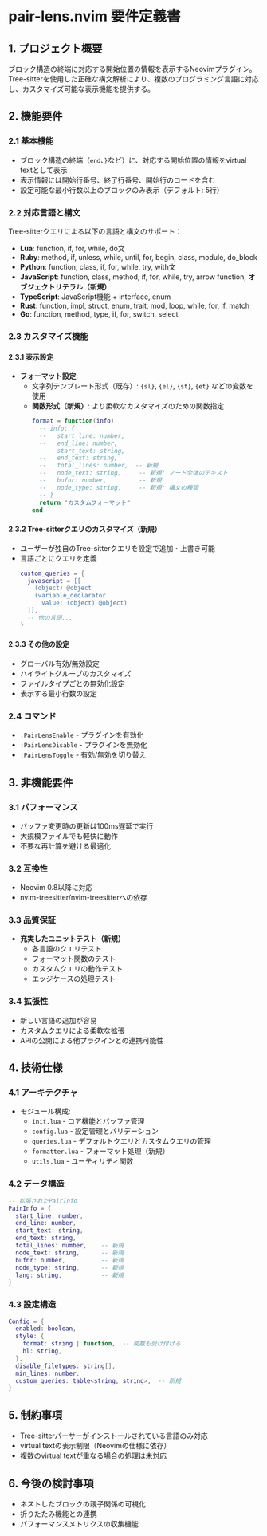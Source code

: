 # pair-lens.nvim 要件定義書

## 1. プロジェクト概要
ブロック構造の終端に対応する開始位置の情報を表示するNeovimプラグイン。Tree-sitterを使用した正確な構文解析により、複数のプログラミング言語に対応し、カスタマイズ可能な表示機能を提供する。

## 2. 機能要件

### 2.1 基本機能
- ブロック構造の終端（`end`、`}`など）に、対応する開始位置の情報をvirtual textとして表示
- 表示情報には開始行番号、終了行番号、開始行のコードを含む
- 設定可能な最小行数以上のブロックのみ表示（デフォルト: 5行）

### 2.2 対応言語と構文
Tree-sitterクエリによる以下の言語と構文のサポート：

- **Lua**: function, if, for, while, do文
- **Ruby**: method, if, unless, while, until, for, begin, class, module, do_block
- **Python**: function, class, if, for, while, try, with文
- **JavaScript**: function, class, method, if, for, while, try, arrow function, **オブジェクトリテラル（新規）**
- **TypeScript**: JavaScript機能 + interface, enum
- **Rust**: function, impl, struct, enum, trait, mod, loop, while, for, if, match
- **Go**: function, method, type, if, for, switch, select

### 2.3 カスタマイズ機能

#### 2.3.1 表示設定
- **フォーマット設定**:
  - 文字列テンプレート形式（既存）: `{sl}`, `{el}`, `{st}`, `{et}` などの変数を使用
  - **関数形式（新規）**: より柔軟なカスタマイズのための関数指定
    ```lua
    format = function(info)
      -- info: {
      --   start_line: number,
      --   end_line: number,
      --   start_text: string,
      --   end_text: string,
      --   total_lines: number,  -- 新規
      --   node_text: string,     -- 新規: ノード全体のテキスト
      --   bufnr: number,         -- 新規
      --   node_type: string,     -- 新規: 構文の種類
      -- }
      return "カスタムフォーマット"
    end
    ```

#### 2.3.2 Tree-sitterクエリのカスタマイズ（新規）
- ユーザーが独自のTree-sitterクエリを設定で追加・上書き可能
- 言語ごとにクエリを定義
  ```lua
  custom_queries = {
    javascript = [[
      (object) @object
      (variable_declarator
        value: (object) @object)
    ]],
    -- 他の言語...
  }
  ```

#### 2.3.3 その他の設定
- グローバル有効/無効設定
- ハイライトグループのカスタマイズ
- ファイルタイプごとの無効化設定
- 表示する最小行数の設定

### 2.4 コマンド
- `:PairLensEnable` - プラグインを有効化
- `:PairLensDisable` - プラグインを無効化
- `:PairLensToggle` - 有効/無効を切り替え

## 3. 非機能要件

### 3.1 パフォーマンス
- バッファ変更時の更新は100ms遅延で実行
- 大規模ファイルでも軽快に動作
- 不要な再計算を避ける最適化

### 3.2 互換性
- Neovim 0.8以降に対応
- nvim-treesitter/nvim-treesitterへの依存

### 3.3 品質保証
- **充実したユニットテスト（新規）**
  - 各言語のクエリテスト
  - フォーマット関数のテスト
  - カスタムクエリの動作テスト
  - エッジケースの処理テスト

### 3.4 拡張性
- 新しい言語の追加が容易
- カスタムクエリによる柔軟な拡張
- APIの公開による他プラグインとの連携可能性

## 4. 技術仕様

### 4.1 アーキテクチャ
- モジュール構成:
  - `init.lua` - コア機能とバッファ管理
  - `config.lua` - 設定管理とバリデーション
  - `queries.lua` - デフォルトクエリとカスタムクエリの管理
  - `formatter.lua` - フォーマット処理（新規）
  - `utils.lua` - ユーティリティ関数

### 4.2 データ構造
```lua
-- 拡張されたPairInfo
PairInfo = {
  start_line: number,
  end_line: number,
  start_text: string,
  end_text: string,
  total_lines: number,    -- 新規
  node_text: string,      -- 新規
  bufnr: number,          -- 新規
  node_type: string,      -- 新規
  lang: string,           -- 新規
}
```

### 4.3 設定構造
```lua
Config = {
  enabled: boolean,
  style: {
    format: string | function,  -- 関数も受け付ける
    hl: string,
  },
  disable_filetypes: string[],
  min_lines: number,
  custom_queries: table<string, string>,  -- 新規
}
```

## 5. 制約事項
- Tree-sitterパーサーがインストールされている言語のみ対応
- virtual textの表示制限（Neovimの仕様に依存）
- 複数のvirtual textが重なる場合の処理は未対応

## 6. 今後の検討事項
- ネストしたブロックの親子関係の可視化
- 折りたたみ機能との連携
- パフォーマンスメトリクスの収集機能